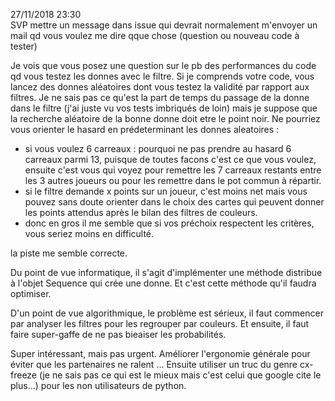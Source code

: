 

27/11/2018 23:30 <br> 
SVP mettre un message dans issue qui devrait normalement m'envoyer un mail qd vous voulez me dire qque chose (question ou nouveau code à tester)<br>

Je vois que vous posez une question sur le pb des performances du code qd vous testez les donnes avec le filtre. Si je comprends votre code, vous lancez des donnes aléatoires dont vous testez la validité par rapport aux filtres. Je ne sais pas ce qu'est la part de temps du passage de la donne dans le filtre (j'ai juste vu vos tests imbriqués de loin) mais je suppose que la recherche aléatoire de la bonne donne doit etre le point noir. Ne pourriez vous orienter le hasard en prédeterminant les donnes aleatoires :

- si vous voulez 6 carreaux : pourquoi ne pas prendre au hasard 6 carreaux parmi 13, puisque de toutes facons c'est ce que vous voulez, ensuite c'est vous qui voyez pour remettre les 7 carreaux restants entre les 3 autres joueurs ou pour les remettre dans le pot commun à répartir. 
- si le filtre demande x points sur un joueur, c'est moins net mais vous pouvez sans doute orienter dans le choix des cartes qui peuvent donner les points attendus après le bilan des filtres de couleurs.  
- donc en gros il me semble que si vos préchoix respectent les critères, vous seriez moins en difficulté.


la piste me semble correcte.

Du point de vue informatique, il s'agit d'implémenter une méthode distribue à l'objet Sequence qui crée une donne. 
Et c'est cette méthode qu'il faudra optimiser.

D'un point de vue algorithmique, le problème est sérieux, il faut commencer par analyser les filtres pour les regrouper par couleurs.
Et ensuite, il faut faire super-gaffe de ne pas bieaiser les probabilités.

Super intéressant, mais pas urgent. Améliorer l'ergonomie générale pour éviter que les partenaires ne ralent ... Ensuite utiliser un truc du genre cx-freeze (je ne sais pas ce qui est le mieux mais c'est celui que google cite le plus...) pour les non utilisateurs de python.


